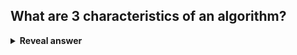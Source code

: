 ## What are 3 characteristics of an algorithm?
<details>
<summary><b>Reveal answer</b></summary>
- Described by a finite set of sequential instructions<br>- Instructions should be unambiguous and executable<br>- Should ultimately terminate
</details>
